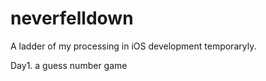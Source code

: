 # neverfelldown
A ladder of my processing in iOS development temporaryly.
<p>Day1. a guess number game</p>
